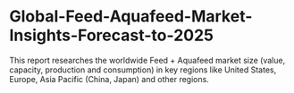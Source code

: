 # Global-Feed-Aquafeed-Market-Insights-Forecast-to-2025
This report researches the worldwide Feed + Aquafeed market size (value, capacity, production and consumption) in key regions like United States, Europe, Asia Pacific (China, Japan) and other regions.
